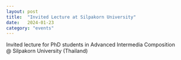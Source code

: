 ```yaml
---
layout: post
title:  "Invited Lecture at Silpakorn University"
date:   2024-01-23
category: "events"
---
```

Invited lecture for PhD students in Advanced Intermedia Composition<br>
@ Silpakorn University (Thailand)